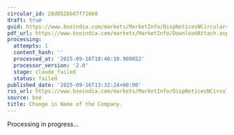 ```yaml
---
circular_id: 28d852bbd7f716b8
draft: true
guid: https://www.bseindia.com/markets/MarketInfo/DispNoticesNCirculars.aspx?Noticeid={D465879C-97C5-4414-A4BB-465779B62FED}&noticeno=20250916-70&dt=09/16/2025&icount=70&totcount=79&flag=0
pdf_url: https://www.bseindia.com/markets/MarketInfo/DownloadAttach.aspx?id=20250916-70&attachedId=52a61447-65a6-4432-9469-f925e77f62fd
processing:
  attempts: 1
  content_hash: ''
  processed_at: '2025-09-16T18:40:10.909852'
  processor_version: '2.0'
  stage: claude_failed
  status: failed
published_date: '2025-09-16T13:32:24+00:00'
rss_url: https://www.bseindia.com/markets/MarketInfo/DispNoticesNCirculars.aspx?Noticeid={D465879C-97C5-4414-A4BB-465779B62FED}&noticeno=20250916-70&dt=09/16/2025&icount=70&totcount=79&flag=0
source: bse
title: Change in Name of the Company.
---
```


Processing in progress...